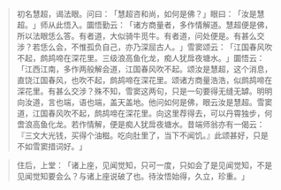 > 初名慧超，谒法眼。问曰：​「慧超咨和尚，如何是佛？​」眼曰：​「汝是慧超。​」师从此悟入。圜悟勤云：​「诸方商量者，多作情解道。慧超便是佛，所以法眼恁么答。有者道，大似骑牛觅牛。有者道，问处便是。有甚么交涉？若恁么会，不惟孤负自己，亦乃深屈古人。​」雪窦颂云：​「江国春风吹不起，鹧鸪啼在深花里。三级浪高鱼化龙，痴人犹戽夜塘水。​」圜悟云：​「江西江南，多作两般解会道，江国春风吹不起。颂汝是慧超，这个消息，直饶江国春风，也吹不起，鹧鸪啼在深花里。颂诸方商量浩浩，似鹧鸪啼在深花里。有甚么交涉？殊不知，雪窦这两句，只是一句要得无缝无罅。明明向汝道，言也端，语也端，盖天盖地。他问如何是佛，眼云汝是慧超。雪窦道，江国春风吹不起，鹧鸪啼在深花里。向这里荐得去，可以丹霄独步，何啻浪高鱼化龙。若作情解，便是痴人犹戽夜塘水。昔端师翁亦有一偈云：『三文大光钱，买得个油糍。吃向肚里了，当下不闻饥。』此颂甚好，只是不如雪窦措词好。​」

> 住后，上堂：​「诸上座，见闻觉知，只可一度，只如会了是见闻觉知，不是见闻觉知要会么？与诸上座说破了也。待汝悟始得，久立，珍重。​」


